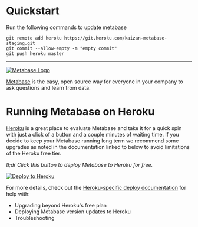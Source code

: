# Quickstart

Run the following commands to update metabase
```
git remote add heroku https://git.heroku.com/kaizan-metabase-staging.git
git commit --allow-empty -m "empty commit"
git push heroku master
```

---
[![Metabase Logo](http://www.metabase.com/images/logo.svg)](http://www.metabase.com/)

[Metabase](http://www.metabase.com/) is the easy, open source way for everyone in your company to ask questions and learn from data.

# Running Metabase on Heroku

[Heroku](https://www.heroku.com/home) is a great place to evaluate Metabase and take it for a quick spin with just a click of a button and a couple minutes of waiting time. If you decide to keep your Metabase running long term we recommend some upgrades as noted in the documentation linked to below to avoid limitations of the Heroku free tier.

*tl;dr Click this button to deploy Metabase to Heroku for free.*

[![Deploy to Heroku](https://www.herokucdn.com/deploy/button.svg)](https://heroku.com/deploy)

For more details, check out the [Heroku-specific deploy documentation](http://www.metabase.com/docs/v0.41/operations-guide/running-metabase-on-heroku.html) for help with:
* Upgrading beyond Heroku's free plan
* Deploying Metabase version updates to Heroku
* Troubleshooting
